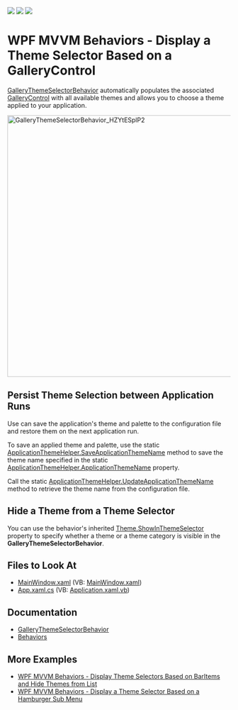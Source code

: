 <!-- default badges list -->
![](https://img.shields.io/endpoint?url=https://codecentral.devexpress.com/api/v1/VersionRange/397263924/19.2.12%2B)
[![](https://img.shields.io/badge/Open_in_DevExpress_Support_Center-FF7200?style=flat-square&logo=DevExpress&logoColor=white)](https://supportcenter.devexpress.com/ticket/details/T1022676)
[![](https://img.shields.io/badge/📖_How_to_use_DevExpress_Examples-e9f6fc?style=flat-square)](https://docs.devexpress.com/GeneralInformation/403183)
<!-- default badges end -->
# WPF MVVM Behaviors - Display a Theme Selector Based on a GalleryControl

[GalleryThemeSelectorBehavior](https://docs.devexpress.com/WPF/DevExpress.Xpf.Bars.GalleryThemeSelectorBehavior) automatically populates the associated [GalleryControl](https://docs.devexpress.com/WPF/DevExpress.Xpf.Bars.GalleryControl) with all available themes and allows you to choose a theme applied to your application.

<img width="590" alt="GalleryThemeSelectorBehavior_HZYtESplP2" src="https://user-images.githubusercontent.com/12169834/129886501-469218c1-56ce-49ab-a37c-e84d8642e91d.png">


## Persist Theme Selection between Application Runs

Use can save the application's theme and palette to the configuration file and restore them on the next application run.

To save an applied theme and palette, use the static [ApplicationThemeHelper.SaveApplicationThemeName](https://docs.devexpress.com/WPF/DevExpress.Xpf.Core.ApplicationThemeHelper.SaveApplicationThemeName) method to save the theme name specified in the static [ApplicationThemeHelper.ApplicationThemeName](https://docs.devexpress.com/WPF/DevExpress.Xpf.Core.ApplicationThemeHelper.ApplicationThemeName) property.

Call the static [ApplicationThemeHelper.UpdateApplicationThemeName](https://docs.devexpress.com/WPF/DevExpress.Xpf.Core.ApplicationThemeHelper.UpdateApplicationThemeName) method to retrieve the theme name from the configuration file.


## Hide a Theme from a Theme Selector

You can use the behavior's inherited [Theme.ShowInThemeSelector](https://docs.devexpress.com/WPF/DevExpress.Xpf.Core.Theme.ShowInThemeSelector) property to specify whether a theme or a theme category is visible in the **GalleryThemeSelectorBehavior**. 

<!-- default file list -->
## Files to Look At

* [MainWindow.xaml](./CS/GalleryThemeSelectorBehavior/MainWindow.xaml) (VB: [MainWindow.xaml](./VB/GalleryThemeSelectorBehavior/MainWindow.xaml))
* [App.xaml.cs](./CS/GalleryThemeSelectorBehavior/App.xaml.cs) (VB: [Application.xaml.vb](./VB/GalleryThemeSelectorBehavior/Application.xaml.vb))
<!-- default file list end -->
## Documentation

- [GalleryThemeSelectorBehavior](https://docs.devexpress.com/WPF/DevExpress.Xpf.Bars.GalleryThemeSelectorBehavior)
- [Behaviors](https://docs.devexpress.com/WPF/17442/mvvm-framework/behaviors)

## More Examples
- [WPF MVVM Behaviors - Display Theme Selectors Based on BarItems and Hide Themes from List](https://github.com/DevExpress-Examples/wpf-mvvm-behaviors-barItems-based-theme-selectors)
- [WPF MVVM Behaviors - Display a Theme Selector Based on a Hamburger Sub Menu](https://github.com/DevExpress-Examples/wpf-mvvm-behaviors-hamburger-based-theme-selector)
